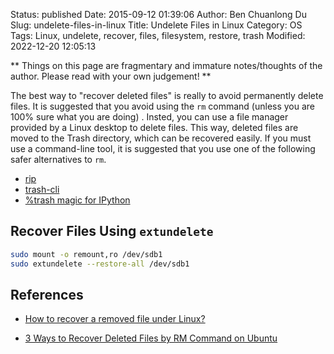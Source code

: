 Status: published
Date: 2015-09-12 01:39:06
Author: Ben Chuanlong Du
Slug: undelete-files-in-linux
Title: Undelete Files in Linux
Category: OS
Tags: Linux, undelete, recover, files, filesystem, restore, trash
Modified: 2022-12-20 12:05:13

**
Things on this page are
fragmentary and immature notes/thoughts of the author.
Please read with your own judgement!
**

The best way to "recover deleted files"
is really to avoid permanently delete files.
It is suggested that you avoid using the `rm` command
(unless you are 100% sure what you are doing)
.
Insted,
you can use a file manager provided by a Linux desktop to delete files.
This way, 
deleted files are moved to the Trash directory,
which can be recovered easily.
If you must use a command-line tool,
it is suggested that you use one of the following safer alternatives to `rm`.

- [rip](https://github.com/nivekuil/rip)
- [trash-cli](https://github.com/andreafrancia/trash-cli)
- [%trash magic for IPython](https://github.com/legendu-net/icon/blob/dev/utils/data/ipython/startup.ipy#L111)

## Recover Files Using `extundelete`

```bash
sudo mount -o remount,ro /dev/sdb1
sudo extundelete --restore-all /dev/sdb1 
```

## References

- [How to recover a removed file under Linux?](https://superuser.com/questions/150027/how-to-recover-a-removed-file-under-linux)

- [3 Ways to Recover Deleted Files by RM Command on Ubuntu](https://recoverit.wondershare.com/file-recovery/recover-deleted-files-by-rm-command-on-ubuntu.html)
